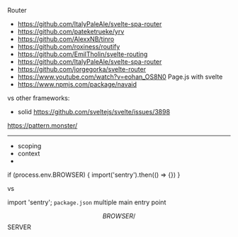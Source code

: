 Router
- https://github.com/ItalyPaleAle/svelte-spa-router
- https://github.com/pateketrueke/yrv
- https://github.com/AlexxNB/tinro
- https://github.com/roxiness/routify
- https://github.com/EmilTholin/svelte-routing
- https://github.com/ItalyPaleAle/svelte-spa-router
- https://github.com/jorgegorka/svelte-router
- https://www.youtube.com/watch?v=eohan_OS8N0 Page.js with svelte
- https://www.npmjs.com/package/navaid

vs other frameworks:
- solid https://github.com/sveltejs/svelte/issues/3898

https://pattern.monster/

---

- scoping
- context
- 

if (process.env.BROWSER) {
  import('sentry').then(() => {})
}

vs

import 'sentry'; `package.json` multiple main entry point

$$BROWSER / $$SERVER